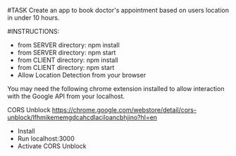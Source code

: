 #TASK
Create an app to book doctor's appointment based on users location in under 10 hours.


#INSTRUCTIONS:
 
  -  from SERVER directory: npm install 
  -  from SERVER directory: npm start
  -  from CLIENT directory: npm install
  -  from CLIENT directory: npm start 
  -  Allow Location Detection from your browser


You may need the following chrome extension installed to allow interaction with the Google API from your localhost.

CORS Unblock
https://chrome.google.com/webstore/detail/cors-unblock/lfhmikememgdcahcdlaciloancbhjino?hl=en

- Install
- Run localhost:3000
- Activate CORS Unblock
